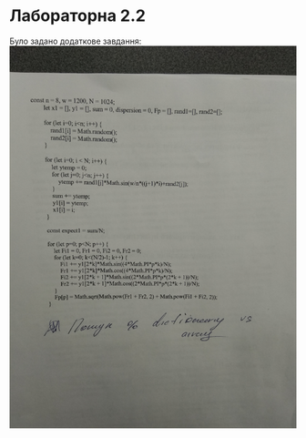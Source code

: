 # Лабораторна 2.2
Було задано додаткове завдання:
![alt text](https://github.com/dkalytovskyi/lab4/blob/master/picture.jpg "Task")

